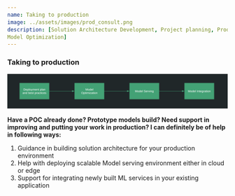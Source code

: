 ```yaml
---
name: Taking to production
image: ../assets/images/prod_consult.png
description: [Solution Architecture Development, Project planning, Production Model Deployment, Model Integration
Model Optimization]
---
```

### Taking to production

![Production consultation](../assets/images/production_small.png)

**Have a POC already done? Prototype models build? Need support in improving and putting your work in production?
I can definitely be of help in following ways:**
1. Guidance in building solution architecture for your production environment
2. Help with deploying scalable Model serving environment either in cloud or edge
3. Support for integrating newly built ML services in your existing application